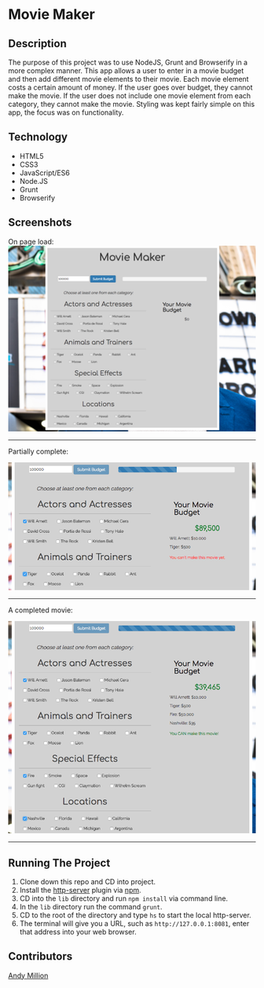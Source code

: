 # Movie Maker

## Description
The purpose of this project was to use NodeJS, Grunt and Browserify in a more complex manner. This app allows a user to enter in a movie budget and then add different movie elements to their movie. Each movie element costs a certain amount of money. If the user goes over budget, they cannot make the movie. If the user does not include one movie element from each category, they cannot make the movie. Styling was kept fairly simple on this app, the focus was on functionality.

## Technology
- HTML5
- CSS3
- JavaScript/ES6
- Node.JS
- Grunt
- Browserify

## Screenshots
On page load:
![On page load](https://raw.githubusercontent.com/amillion3/movie-maker/master/img/screenshots/onload.png)
___

Partially complete:

![Partially complete](https://raw.githubusercontent.com/amillion3/movie-maker/master/img/screenshots/half-complete.png)
___

A completed movie:

![Complete](https://raw.githubusercontent.com/amillion3/movie-maker/master/img/screenshots/complete.png)
___
## Running The Project
1. Clone down this repo and CD into project.
2. Install the [http-server](https://www.npmjs.com/package/http-server) plugin via [npm](https://www.npmjs.com/).
3. CD into the `lib` directory and run `npm install` via command line.
4. In the `lib` directory run the command `grunt`.
5. CD to the root of the directory and type `hs` to start the local http-server.
6. The terminal will give you a URL, such as `http://127.0.0.1:8081`, enter that address into your web browser.

## Contributors
[Andy Million](https://github.com/amillion3)
